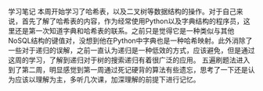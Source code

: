 学习笔记
本周开始学习了哈希表，以及二叉树等数据结构的操作。对于自己来说，首先了解了哈希表的内容，作为经常使用Python以及字典结构的程序员，这里还是第一次知道字典和哈希表的联系。之前只是觉得它是一种类似与其他NoSQL结构的键值对，没想到他在Python中字典也是一种哈希映射。此外消除了一些对于递归的误解，之前一直认为递归是一种低效的方式，应该避免，但是通过这周的学习，了解到递归对于树的搜索递归有着很广泛的应用。
五遍刷题法进入到了第二周，明显感觉到第一周通过死记硬背的算法有些遗忘，思考了一下还是认为应该以理解为主，多听几次课，加深理解的前提下进行记忆。
